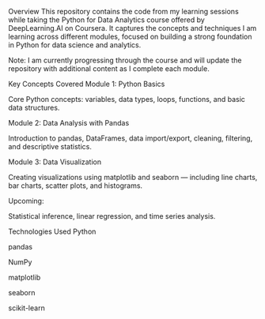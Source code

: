 Overview
This repository contains the code from my learning sessions while taking the Python for Data Analytics course offered by DeepLearning.AI on Coursera.
It captures the concepts and techniques I am learning across different modules, focused on building a strong foundation in Python for data science and analytics.

Note: I am currently progressing through the course and will update the repository with additional content as I complete each module.

Key Concepts Covered
Module 1: Python Basics

Core Python concepts: variables, data types, loops, functions, and basic data structures.

Module 2: Data Analysis with Pandas

Introduction to pandas, DataFrames, data import/export, cleaning, filtering, and descriptive statistics.

Module 3: Data Visualization

Creating visualizations using matplotlib and seaborn — including line charts, bar charts, scatter plots, and histograms.

Upcoming:

Statistical inference, linear regression, and time series analysis.

Technologies Used
Python

pandas

NumPy

matplotlib

seaborn

scikit-learn
